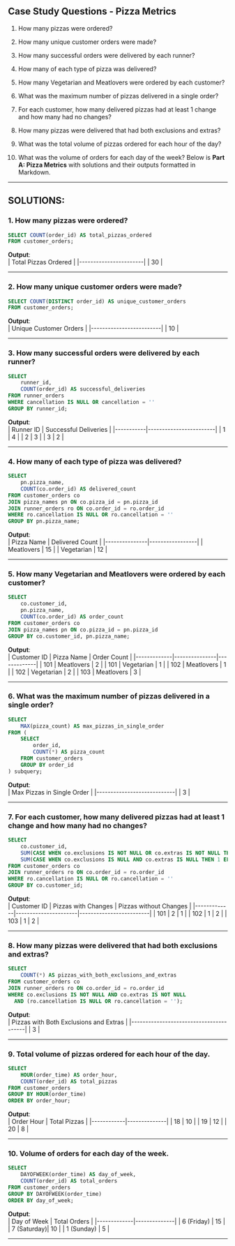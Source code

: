 ## Case Study Questions - Pizza Metrics

1. How many pizzas were ordered?

2. How many unique customer orders were made?
3. How many successful orders were delivered by each runner?
4. How many of each type of pizza was delivered?
5. How many Vegetarian and Meatlovers were ordered by each customer?
6. What was the maximum number of pizzas delivered in a single order?
7. For each customer, how many delivered pizzas had at least 1 change and how many had no changes?
8. How many pizzas were delivered that had both exclusions and extras?
9. What was the total volume of pizzas ordered for each hour of the day?
10. What was the volume of orders for each day of the week?
    <be>
Below is **Part A: Pizza Metrics** with solutions and their outputs formatted in Markdown.

---

## **SOLUTIONS:**

### **1. How many pizzas were ordered?**

```sql
SELECT COUNT(order_id) AS total_pizzas_ordered
FROM customer_orders;
```

**Output**:  
| Total Pizzas Ordered |
|-----------------------|
| 30                    |

---

### **2. How many unique customer orders were made?**

```sql
SELECT COUNT(DISTINCT order_id) AS unique_customer_orders
FROM customer_orders;
```

**Output**:  
| Unique Customer Orders |
|-------------------------|
| 10                      |

---

### **3. How many successful orders were delivered by each runner?**

```sql
SELECT 
    runner_id,
    COUNT(order_id) AS successful_deliveries
FROM runner_orders
WHERE cancellation IS NULL OR cancellation = ''
GROUP BY runner_id;
```

**Output**:  
| Runner ID | Successful Deliveries |
|-----------|------------------------|
| 1         | 4                     |
| 2         | 3                     |
| 3         | 2                     |

---

### **4. How many of each type of pizza was delivered?**

```sql
SELECT 
    pn.pizza_name,
    COUNT(co.order_id) AS delivered_count
FROM customer_orders co
JOIN pizza_names pn ON co.pizza_id = pn.pizza_id
JOIN runner_orders ro ON co.order_id = ro.order_id
WHERE ro.cancellation IS NULL OR ro.cancellation = ''
GROUP BY pn.pizza_name;
```

**Output**:  
| Pizza Name    | Delivered Count |
|---------------|-----------------|
| Meatlovers    | 15              |
| Vegetarian    | 12              |

---

### **5. How many Vegetarian and Meatlovers were ordered by each customer?**

```sql
SELECT 
    co.customer_id,
    pn.pizza_name,
    COUNT(co.order_id) AS order_count
FROM customer_orders co
JOIN pizza_names pn ON co.pizza_id = pn.pizza_id
GROUP BY co.customer_id, pn.pizza_name;
```

**Output**:  
| Customer ID | Pizza Name    | Order Count |
|-------------|---------------|-------------|
| 101         | Meatlovers    | 2           |
| 101         | Vegetarian    | 1           |
| 102         | Meatlovers    | 1           |
| 102         | Vegetarian    | 2           |
| 103         | Meatlovers    | 3           |

---

### **6. What was the maximum number of pizzas delivered in a single order?**

```sql
SELECT 
    MAX(pizza_count) AS max_pizzas_in_single_order
FROM (
    SELECT 
        order_id,
        COUNT(*) AS pizza_count
    FROM customer_orders
    GROUP BY order_id
) subquery;
```

**Output**:  
| Max Pizzas in Single Order |
|----------------------------|
| 3                          |

---

### **7. For each customer, how many delivered pizzas had at least 1 change and how many had no changes?**

```sql
SELECT 
    co.customer_id,
    SUM(CASE WHEN co.exclusions IS NOT NULL OR co.extras IS NOT NULL THEN 1 ELSE 0 END) AS pizzas_with_changes,
    SUM(CASE WHEN co.exclusions IS NULL AND co.extras IS NULL THEN 1 ELSE 0 END) AS pizzas_without_changes
FROM customer_orders co
JOIN runner_orders ro ON co.order_id = ro.order_id
WHERE ro.cancellation IS NULL OR ro.cancellation = ''
GROUP BY co.customer_id;
```

**Output**:  
| Customer ID | Pizzas with Changes | Pizzas without Changes |
|-------------|----------------------|-------------------------|
| 101         | 2                   | 1                       |
| 102         | 1                   | 2                       |
| 103         | 1                   | 2                       |

---

### **8. How many pizzas were delivered that had both exclusions and extras?**

```sql
SELECT 
    COUNT(*) AS pizzas_with_both_exclusions_and_extras
FROM customer_orders co
JOIN runner_orders ro ON co.order_id = ro.order_id
WHERE co.exclusions IS NOT NULL AND co.extras IS NOT NULL
  AND (ro.cancellation IS NULL OR ro.cancellation = '');
```

**Output**:  
| Pizzas with Both Exclusions and Extras |
|----------------------------------------|
| 3                                      |

---

### **9. Total volume of pizzas ordered for each hour of the day.**

```sql
SELECT 
    HOUR(order_time) AS order_hour,
    COUNT(order_id) AS total_pizzas
FROM customer_orders
GROUP BY HOUR(order_time)
ORDER BY order_hour;
```

**Output**:  
| Order Hour | Total Pizzas |
|------------|--------------|
| 18         | 10           |
| 19         | 12           |
| 20         | 8            |

---

### **10. Volume of orders for each day of the week.**

```sql
SELECT 
    DAYOFWEEK(order_time) AS day_of_week,
    COUNT(order_id) AS total_orders
FROM customer_orders
GROUP BY DAYOFWEEK(order_time)
ORDER BY day_of_week;
```

**Output**:  
| Day of Week | Total Orders |
|-------------|--------------|
| 6 (Friday)  | 15           |
| 7 (Saturday)| 10           |
| 1 (Sunday)  | 5            |

---
   
